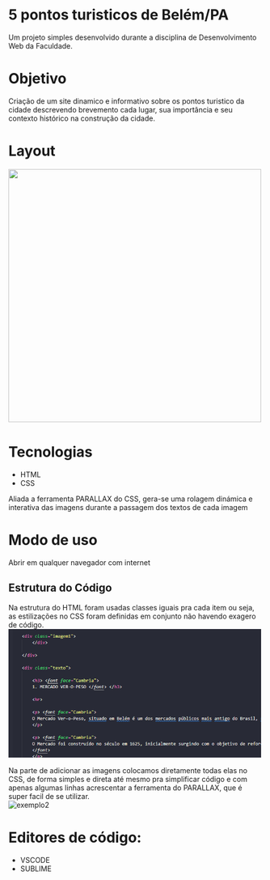 # 5 pontos turisticos de Belém/PA
Um projeto simples desenvolvido durante a disciplina de Desenvolvimento Web da Faculdade.

# Objetivo
Criação de um site dinamico e informativo sobre os pontos turistico da cidade descrevendo brevemento cada lugar, sua importância e seu contexto histórico na construção da cidade.

# Layout
<img width="500" height="500" src="https://github.com/user-attachments/assets/7cb867ac-0f95-413d-b359-58fd62aafa91" />

# Tecnologias
* HTML
* CSS

Aliada a ferramenta PARALLAX do CSS, gera-se uma rolagem dinámica e interativa das imagens durante a passagem dos textos de cada imagem

# Modo de uso
Abrir em qualquer navegador com internet

## Estrutura do Código
Na estrutura do HTML foram usadas classes iguais pra cada item ou seja, as estilizações no CSS foram definidas em conjunto não havendo exagero de código.
<br>
<img src="codigo.png" alt="exemplo1" width="500">

Na parte de adicionar as imagens colocamos diretamente todas elas no CSS, de forma simples e direta até mesmo pra simplificar código
e com apenas algumas linhas acrescentar a ferramenta do PARALLAX, que é super facil de se utilizar.
<br>
<img src="imagens/cod2.png" alt="exemplo2" width="500">

# Editores de código:
* VSCODE
* SUBLIME

